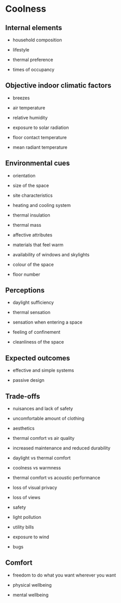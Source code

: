 # Coolness


## Internal elements 

* household composition

* lifestyle

* thermal preference

* times of occupancy



## Objective indoor climatic factors 

* breezes

* air temperature

* relative humidity

* exposure to solar radiation

* floor contact temperature

* mean radiant temperature




## Environmental cues 

* orientation

* size of the space

* site characteristics

* heating and cooling system

* thermal insulation

* thermal mass

* affective attributes

* materials that feel warm

* availability of windows and skylights

* colour of the space

* floor number





## Perceptions

* daylight sufficiency

* thermal sensation

* sensation when entering a space

* feeling of confinement

* cleanliness of the space



## Expected outcomes

* effective and simple systems

* passive design



## Trade-offs 

* nuisances and lack of safety

* uncomfortable amount of clothing

* aesthetics

* thermal comfort vs air quality

* increased maintenance and reduced durability

* daylight vs thermal comfort

* coolness vs warmness

* thermal comfort vs acoustic performance

* loss of visual privacy

* loss of views

* safety

* light pollution

* utility bills

* exposure to wind

* bugs


## Comfort

* freedom to do what you want wherever you want

* physical wellbeing

* mental wellbeing



